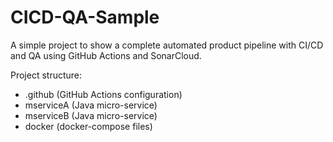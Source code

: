 # CICD-QA-Sample
A simple project to show a complete automated product pipeline with CI/CD and QA using GitHub Actions and SonarCloud.

Project structure:
- .github       (GitHub Actions configuration)
- mserviceA     (Java micro-service)
- mserviceB     (Java micro-service)
- docker        (docker-compose files)

